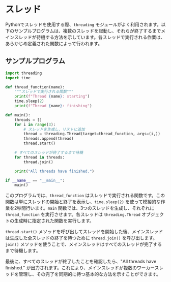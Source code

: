 # スレッド

Pythonでスレッドを使用する際、`threading` モジュールがよく利用されます。以下のサンプルプログラムは、複数のスレッドを起動し、それらが終了するまでメインスレッドが待機する方法を示しています。各スレッドで実行される作業は、あらかじめ定義された関数によって行われます。

## サンプルプログラム
```python
import threading
import time

def thread_function(name):
    """スレッドで実行される関数"""
    print(f"Thread {name}: starting")
    time.sleep(2)
    print(f"Thread {name}: finishing")

def main():
    threads = []
    for i in range(3):
        # スレッドを生成し、リストに追加
        thread = threading.Thread(target=thread_function, args=(i,))
        threads.append(thread)
        thread.start()

    # すべてのスレッドが終了するまで待機
    for thread in threads:
        thread.join()

    print("All threads have finished.")

if __name__ == "__main__":
    main()

```

このプログラムでは、`thread_function` はスレッドで実行される関数です。この関数は単にスレッドの開始と終了を表示し、`time.sleep(2)` を使って模擬的な作業を2秒間行います。`main` 関数では、3つのスレッドを生成し、それぞれに `thread_function` を実行させます。各スレッドは `threading.Thread` オブジェクトの生成時に指定された関数を実行します。

`thread.start()` メソッドを呼び出してスレッドを開始した後、メインスレッドは生成した全スレッドの終了を待つために `thread.join()` を呼び出します。`join()` メソッドを使うことで、メインスレッドはすべてのスレッドが完了するまで待機します。

最後に、すべてのスレッドが終了したことを確認したら、"All threads have finished." が出力されます。これにより、メインスレッドが複数のワーカースレッドを管理し、その完了を同期的に待つ基本的な方法を示すことができます。
